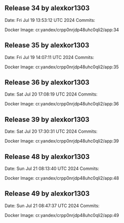 ## Release 34 by alexkor1303
Date: Fri Jul 19 13:53:12 UTC 2024
Commits:

Docker Image: cr.yandex/crpp0nrjdp48uhc0qli2/app:34
## Release 35 by alexkor1303
Date: Fri Jul 19 14:07:11 UTC 2024
Commits:

Docker Image: cr.yandex/crpp0nrjdp48uhc0qli2/app:35
## Release 36 by alexkor1303
Date: Sat Jul 20 17:08:19 UTC 2024
Commits:

Docker Image: cr.yandex/crpp0nrjdp48uhc0qli2/app:36
## Release 39 by alexkor1303
Date: Sat Jul 20 17:30:31 UTC 2024
Commits:

Docker Image: cr.yandex/crpp0nrjdp48uhc0qli2/app:39
## Release 48 by alexkor1303
Date: Sun Jul 21 08:13:40 UTC 2024
Commits:

Docker Image: cr.yandex/crpp0nrjdp48uhc0qli2/app:48
## Release 49 by alexkor1303
Date: Sun Jul 21 08:47:37 UTC 2024
Commits:

Docker Image: cr.yandex/crpp0nrjdp48uhc0qli2/app:49
